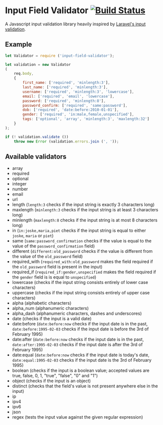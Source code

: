 # Input Field Validator [![Build Status](https://travis-ci.org/RobinJ1995/input-field-validator.svg?branch=master)](https://travis-ci.org/RobinJ1995/input-field-validator)

A Javascript input validation library heavily inspired by [Laravel's input validation](https://laravel.com/docs/5.4/validation).

## Example

```js
let Validator = require ('input-field-validator');

let validation = new Validator
(
	req.body,
	{
		first_name: ['required', 'minlength:3'],
		last_name: ['required', 'minlength:3'],
		username: ['required', 'minlength:3', 'lowercase'],
		email: ['required', 'email', 'lowercase'],
		password: ['required', 'minlength:8'],
		password_confirm: ['required', 'same:password'],
		dob: ['required', 'date:before:2010-01-01'],
		gender: ['required', 'in:male,female,unspecified'],
		tags: ['optional', 'array', 'minlength:3', 'maxlength:32']
	}
);

if (! validation.validate ())
	throw new Error (validation.errors.join (', '));
```

## Available validators

* array
* required
* optional
* integer
* number
* email
* url
* length (`length:3` checks if the input string is exactly 3 characters long)
* maxlength (`minlength:3` checks if the input string is at least 3 characters long)
* minlength (`maxlength:8` checks if the input string is at most 8 characters long)
* in (`in:joske,maria,piet` checks if the input string is equal to either `joske`, `maria` or `piet`)
* same (`same:password_confirmation` checks if the value is equal to the value of the `password_confirmation` field)
* different (`different:old_password` checks if the value is different from the value of the `old_password` field)
* required_with (`required_with:old_password` makes the field required if the `old_password` field is present in the input)
* required_if (`required_if:gender,unspecified` makes the field required if the `gender` field is is equal to `unspecified`)
* lowercase (checks if the input string consists entirely of lower case characters)
* uppercase (checks if the input string consists entirely of upper case characters)
* alpha (alphabetic characters)
* alpha_num (alphanumeric characters)
* alpha_dash (alphanumeric characters, dashes and underscores)
* date (checks if the input is a valid date)
* date:before (`date:before:now` checks if the input date is in the past, `date:before:1995-02-03` checks if the input date is before the 3rd of February 1995)
* date:after (`date:before:now` checks if the input date is in the past, `date:after:1995-02-03` checks if the input date is after the 3rd of February 1995)
* date:equal (`date:before:now` checks if the input date is today's date, `date:equal:1995-02-03` checks if the input date is the 3rd of February 1995)
* boolean (checks if the input is a boolean value; accepted values are true, false, 0, 1, "true", "false", "0" and "1")
* object (checks if the input is an object)
* distinct (checks that the field's value is not present anywhere else in the input)
* ip
* ipv4
* ipv6
* json
* regex (tests the input value against the given regular expression)
